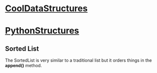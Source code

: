 # [__CoolDataStructures__](../../README.md) #
# [PythonStructures](../README.md) #
## Sorted List ##

The SortedList is very similar to a traditional list but it orders things in the __append()__ method.